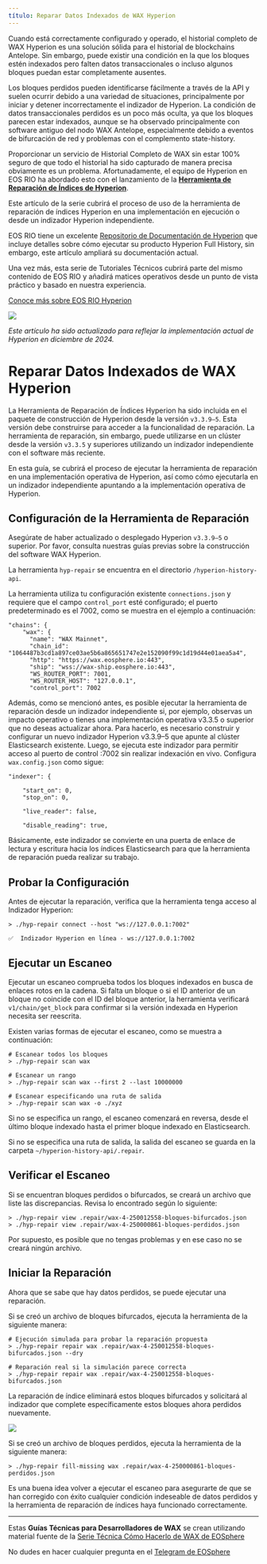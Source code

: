 ```yaml
---
título: Reparar Datos Indexados de WAX Hyperion
---
```


Cuando está correctamente configurado y operado, el historial completo de WAX Hyperion es una solución sólida para el historial de blockchains Antelope. Sin embargo, puede existir una condición en la que los bloques estén indexados pero falten datos transaccionales o incluso algunos bloques puedan estar completamente ausentes.

Los bloques perdidos pueden identificarse fácilmente a través de la API y suelen ocurrir debido a una variedad de situaciones, principalmente por iniciar y detener incorrectamente el indizador de Hyperion. La condición de datos transaccionales perdidos es un poco más oculta, ya que los bloques parecen estar indexados, aunque se ha observado principalmente con software antiguo del nodo WAX Antelope, especialmente debido a eventos de bifurcación de red y problemas con el complemento state-history.

Proporcionar un servicio de Historial Completo de WAX sin estar 100% seguro de que todo el historial ha sido capturado de manera precisa obviamente es un problema. Afortunadamente, el equipo de Hyperion en EOS RIO ha abordado esto con el lanzamiento de la [**Herramienta de Reparación de Índices de Hyperion**](https://hyperion.docs.eosrio.io/providers/repair/).

Este artículo de la serie cubrirá el proceso de uso de la herramienta de reparación de índices Hyperion en una implementación en ejecución o desde un indizador Hyperion independiente.

EOS RIO tiene un excelente [Repositorio de Documentación de Hyperion](https://hyperion.docs.eosrio.io/) que incluye detalles sobre cómo ejecutar su producto Hyperion Full History, sin embargo, este artículo ampliará su documentación actual.

Una vez más, esta serie de Tutoriales Técnicos cubrirá parte del mismo contenido de EOS RIO y añadirá matices operativos desde un punto de vista práctico y basado en nuestra experiencia.

[Conoce más sobre EOS RIO Hyperion](https://eosrio.io/hyperion/)

![](https://miro.medium.com/v2/resize:fit:598/0*GqDtvMh8QunDs6Mc.png)

_Este artículo ha sido actualizado para reflejar la implementación actual de Hyperion en diciembre de 2024._

# Reparar Datos Indexados de WAX Hyperion

La Herramienta de Reparación de Índices Hyperion ha sido incluida en el paquete de construcción de Hyperion desde la versión `v3.3.9–5`. Esta versión debe construirse para acceder a la funcionalidad de reparación. La herramienta de reparación, sin embargo, puede utilizarse en un clúster desde la versión `v3.3.5` y superiores utilizando un indizador independiente con el software más reciente.

En esta guía, se cubrirá el proceso de ejecutar la herramienta de reparación en una implementación operativa de Hyperion, así como cómo ejecutarla en un indizador independiente apuntando a la implementación operativa de Hyperion.

## Configuración de la Herramienta de Reparación

Asegúrate de haber actualizado o desplegado Hyperion `v3.3.9–5` o superior. Por favor, consulta nuestras guías previas sobre la construcción del software WAX Hyperion.

La herramienta `hyp-repair` se encuentra en el directorio `/hyperion-history-api`.

La herramienta utiliza tu configuración existente `connections.json` y requiere que el campo `control_port` esté configurado; el puerto predeterminado es el 7002, como se muestra en el ejemplo a continuación:

```
"chains": {  
    "wax": {  
      "name": "WAX Mainnet",  
      "chain_id": "1064487b3cd1a897ce03ae5b6a865651747e2e152090f99c1d19d44e01aea5a4",  
      "http": "https://wax.eosphere.io:443",  
      "ship": "wss://wax-ship.eosphere.io:443",  
      "WS_ROUTER_PORT": 7001,  
      "WS_ROUTER_HOST": "127.0.0.1",  
      "control_port": 7002
```

Además, como se mencionó antes, es posible ejecutar la herramienta de reparación desde un indizador independiente si, por ejemplo, observas un impacto operativo o tienes una implementación operativa v3.3.5 o superior que no deseas actualizar ahora. Para hacerlo, es necesario construir y configurar un nuevo indizador Hyperion v3.3.9–5 que apunte al clúster Elasticsearch existente. Luego, se ejecuta este indizador para permitir acceso al puerto de control :7002 sin realizar indexación en vivo. Configura `wax.config.json` como sigue:

```
"indexer": {  
  
    "start_on": 0,  
    "stop_on": 0,  
  
    "live_reader": false,  
   
    "disable_reading": true,
```

Básicamente, este indizador se convierte en una puerta de enlace de lectura y escritura hacia los índices Elasticsearch para que la herramienta de reparación pueda realizar su trabajo.

## Probar la Configuración
Antes de ejecutar la reparación, verifica que la herramienta tenga acceso al Indizador Hyperion:

```
> ./hyp-repair connect --host "ws://127.0.0.1:7002"  
  
✅  Indizador Hyperion en línea - ws://127.0.0.1:7002
```

## Ejecutar un Escaneo

Ejecutar un escaneo comprueba todos los bloques indexados en busca de enlaces rotos en la cadena. Si falta un bloque o si el ID anterior de un bloque no coincide con el ID del bloque anterior, la herramienta verificará `v1/chain/get_block` para confirmar si la versión indexada en Hyperion necesita ser reescrita.

Existen varias formas de ejecutar el escaneo, como se muestra a continuación:

```
# Escanear todos los bloques  
> ./hyp-repair scan wax  

# Escanear un rango  
> ./hyp-repair scan wax --first 2 --last 10000000  

# Escanear especificando una ruta de salida  
> ./hyp-repair scan wax -o ./xyz
```

Si no se especifica un rango, el escaneo comenzará en reversa, desde el último bloque indexado hasta el primer bloque indexado en Elasticsearch.

Si no se especifica una ruta de salida, la salida del escaneo se guarda en la carpeta `~/hyperion-history-api/.repair`.

## Verificar el Escaneo

Si se encuentran bloques perdidos o bifurcados, se creará un archivo que liste las discrepancias. Revisa lo encontrado según lo siguiente:

```
> ./hyp-repair view .repair/wax-4-250012558-bloques-bifurcados.json  
> ./hyp-repair view .repair/wax-4-250000861-bloques-perdidos.json
```

Por supuesto, es posible que no tengas problemas y en ese caso no se creará ningún archivo.

## Iniciar la Reparación

Ahora que se sabe que hay datos perdidos, se puede ejecutar una reparación.

Si se creó un archivo de bloques bifurcados, ejecuta la herramienta de la siguiente manera:

```
# Ejecución simulada para probar la reparación propuesta  
> ./hyp-repair repair wax .repair/wax-4-250012558-bloques-bifurcados.json --dry  
  
# Reparación real si la simulación parece correcta  
> ./hyp-repair repair wax .repair/wax-4-250012558-bloques-bifurcados.json
```

La reparación de índice eliminará estos bloques bifurcados y solicitará al indizador que complete específicamente estos bloques ahora perdidos nuevamente.

![](https://miro.medium.com/v2/resize:fit:700/1*JwZKKfU66UqSRcnY-NWY4Q.png)

Si se creó un archivo de bloques perdidos, ejecuta la herramienta de la siguiente manera:

```
> ./hyp-repair fill-missing wax .repair/wax-4-250000861-bloques-perdidos.json
```

Es una buena idea volver a ejecutar el escaneo para asegurarte de que se han corregido con éxito cualquier condición indeseable de datos perdidos y la herramienta de reparación de índices haya funcionado correctamente.

---
Estas **Guías Técnicas para Desarrolladores de WAX** se crean utilizando material fuente de la [Serie Técnica Cómo Hacerlo de WAX de EOSphere](https://medium.com/eosphere/wax-technical-how-to/home)

No dudes en hacer cualquier pregunta en el [Telegram de EOSphere](https://t.me/eosphere_io)